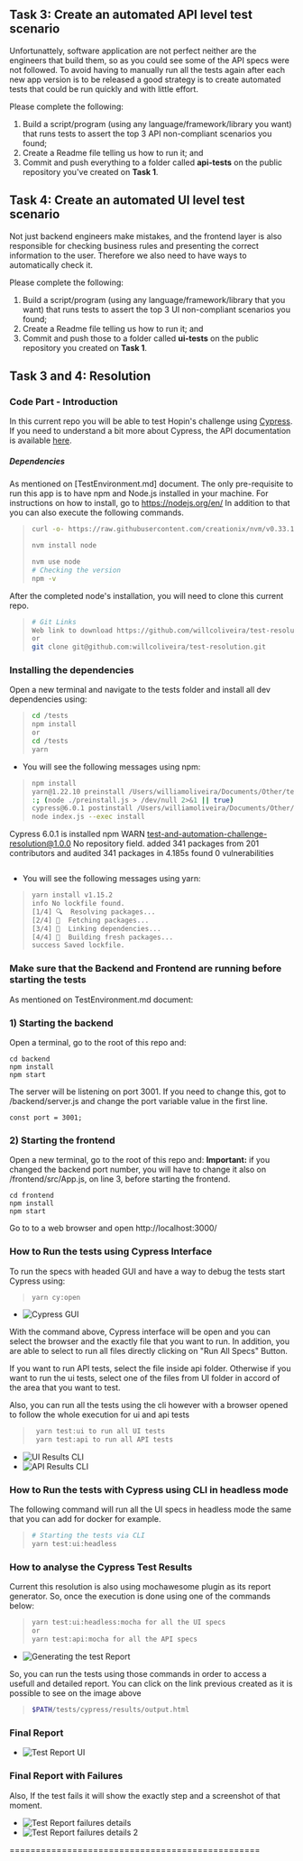 ## Task 3: Create an automated API level test scenario ##

Unfortunattely, software application are not perfect neither are the engineers that build them, so as you could see some of the API specs were not followed. To avoid having to manually run all the tests again after each new app version is to be released a good strategy is to create automated tests that could be run quickly and with little effort.

Please complete the following:
1) Build a script/program (using any language/framework/library you want) that runs tests to assert the top 3 API non-compliant scenarios you found;
2) Create a Readme file telling us how to run it; and
3) Commit and push everything to a folder called **api-tests** on the public repository you've created on **Task 1**.

## Task 4: Create an automated UI level test scenario ##

Not just backend engineers make mistakes, and the frontend layer is also responsible for checking business rules and presenting the correct information to the user. Therefore we also need to have ways to automatically check it.

Please complete the following:
1) Build a script/program (using any language/framework/library that you want) that runs tests to assert the top 3 UI non-compliant scenarios you found;
2) Create a Readme file telling us how to run it; and
3) Commit and push those to a folder called **ui-tests** on the public repository you created on **Task 1**.

## Task 3 and 4: Resolution
### Code Part - Introduction

In this current repo you will be able to test Hopin's challenge using [Cypress](https://www.cypress.io/). If you need to understand a bit more about Cypress, the API documentation is available [here](https://docs.cypress.io/api/api/table-of-contents.html).

##### Dependencies
As mentioned on [TestEnvironment.md] document. The only pre-requisite to run this app is to have npm and Node.js installed in your machine. For instructions on how to install, go to https://nodejs.org/en/
In addition to that you can also execute the following commands.
> ```bash
> curl -o- https://raw.githubusercontent.com/creationix/nvm/v0.33.1/install.sh | bash
>
> nvm install node
>
> nvm use node
> # Checking the version
> npm -v
> ```

After the completed node's installation, you will need to clone this current repo.

> ```bash
> # Git Links
> Web link to download https://github.com/willcoliveira/test-resolution.git
> or 
>git clone git@github.com:willcoliveira/test-resolution.git
> ```

### Installing the dependencies 
Open a new terminal and navigate to the tests folder and install all dev dependencies using:

> ```bash
> cd /tests
> npm install
> or
> cd /tests
> yarn 
> ```

- You will see the following messages using npm: 
> ```bash
> npm install
> yarn@1.22.10 preinstall /Users/williamoliveira/Documents/Other/test-qa/testingVersion/test-resolution/tests/node_modules/yarn
> :; (node ./preinstall.js > /dev/null 2>&1 || true)
> cypress@6.0.1 postinstall /Users/williamoliveira/Documents/Other/test-qa/testingVersion/test-resolution/tests/node_modules/cypress
> node index.js --exec install
Cypress 6.0.1 is installed
npm WARN test-and-automation-challenge-resolution@1.0.0 No repository field.
added 341 packages from 201 contributors and audited 341 packages in 4.185s
found 0 vulnerabilities
> ```

- You will see the following messages using yarn: 

> ```bash
> yarn install v1.15.2
> info No lockfile found.
> [1/4] 🔍  Resolving packages...
> [2/4] 🚚  Fetching packages...
> [3/4] 🔗  Linking dependencies...
> [4/4] 🔨  Building fresh packages...
> success Saved lockfile.
> ```

### Make sure that the Backend and Frontend are running before starting the tests

As mentioned on TestEnvironment.md document:
### 1) Starting the backend ###
Open a terminal, go to the root of this repo and:
```
cd backend
npm install
npm start
```
The server will be listening on port 3001. If you need to change this, got to /backend/server.js and change the port variable value in the first line.
```
const port = 3001;
```

### 2) Starting the frontend ###
Open a new terminal, go to the root of this repo and:
**Important:** if you changed the backend port number, you will have to change it also on /frontend/src/App.js, on line 3, before starting the frontend.

```
cd frontend
npm install
npm start
```
Go to to a web browser and open http://localhost:3000/

### How to Run the tests using Cypress Interface
To run the specs with headed GUI and have a way to debug the tests start Cypress using: 

> ```bash
> yarn cy:open
> ```

- ![Cypress GUI](images/cypressInterface.png)

With the command above, Cypress interface will be open and you can select the browser and the exactly file that you want to run. In addition, you are able to select to run all files directly clicking on "Run All Specs" Button.

If you want to run API tests, select the file inside api folder. Otherwise if you want to run the ui tests, select one of the files from UI folder in accord of the area that you want to test.

Also, you can run all the tests using the cli however with a browser opened to follow the whole execution for ui and api tests
> ```bash
>  yarn test:ui to run all UI tests
>  yarn test:api to run all API tests
> ```
- ![UI Results CLI](images/uiResults.png)
- ![API Results CLI](images/apiResults.png)

### How to Run the tests with Cypress using CLI in headless mode
The following command will run all the UI specs in headless mode the same that you can add for docker for example.

> ```bash
> # Starting the tests via CLI
> yarn test:ui:headless
> ```

### How to analyse the Cypress Test Results
Current this resolution is also using mochawesome plugin as its report generator. So, once the execution is done using one of the commands below:

> ```bash
> yarn test:ui:headless:mocha for all the UI specs
> or
> yarn test:api:mocha for all the API specs
> ```

- ![Generating the test Report](images/generateReport.png)

So, you can run the tests using those commands in order to access a usefull and detailed report.
You can click on the link previous created as it is possible to see on the image above

> ```bash
>$PATH/tests/cypress/results/output.html
> ```
 
### Final Report
-  ![Test Report UI](images/testReport.png)

### Final Report with Failures
Also, If the test fails it will show the exactly step and a screenshot of that moment.

- ![Test Report failures details](images/failuresDetails.png)
- ![Test Report failures details 2](images/failuresDetails2.png)

================================================
